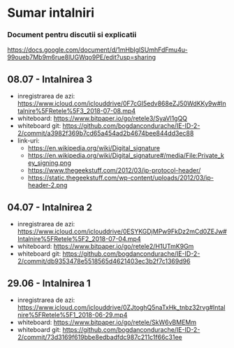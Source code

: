 # Sumar intalniri

### Document pentru discutii si explicatii
https://docs.google.com/document/d/1mHbIglSUmhFdFmu4u-99oueb7Mb9m6rue8lUGWqo9PE/edit?usp=sharing

## 08.07 - Intalnirea 3
  * inregistrarea de azi: https://www.icloud.com/iclouddrive/0F7cGI5edv868eZJ50WdKKy9w#Intalnire%5FRetele%5F3_2018-07-08.mp4
  * whiteboard: https://www.bitpaper.io/go/retele3/SyaVl1gQQ
  * whiteboard git: https://github.com/bogdancondurache/IE-ID-2-2/commit/a3982f369b7cd65a454ad2b4674bee844dd3ec88
  * link-uri:
    * https://en.wikipedia.org/wiki/Digital_signature
    * https://en.wikipedia.org/wiki/Digital_signature#/media/File:Private_key_signing.png
    * https://www.thegeekstuff.com/2012/03/ip-protocol-header/
    * https://static.thegeekstuff.com/wp-content/uploads/2012/03/ip-header-2.png

## 04.07 - Intalnirea 2
  * inregistrarea de azi: https://www.icloud.com/iclouddrive/0ESYKGDjMPw9FkDz2mCd0ZEJw#Intalnire%5FRetele%5F2_2018-07-04.mp4
  * whiteboard: https://www.bitpaper.io/go/retele2/H1UTmK9Gm
  * whiteboard git: https://github.com/bogdancondurache/IE-ID-2-2/commit/db9353478e5518565d4621403ec3b2f7c1369d96

## 29.06 - Intalnirea 1
  * inregistrarea de azi: https://www.icloud.com/iclouddrive/0ZJtoghQ5naTxHk_tnbz32rvg#Intalnire%5FRetele%5F1_2018-06-29.mp4
  * whiteboard: https://www.bitpaper.io/go/retele/SkW6vBMEMm
  * whiteboard git: https://github.com/bogdancondurache/IE-ID-2-2/commit/73d3169f619bbe8edbadfdc987c211c1f66c31ee
